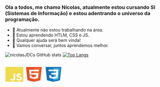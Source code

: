 ### Ola a todos, me chamo Nícolas, atualmente estou cursando SI (Sistemas de Informação) e estou adentrando o universo da programação.


- 🔭 Atualmente não estou trabalhando na área.
- 🌱 Estou aprendendo HTLM, CSS e JS.
- 🤔 Qualquer ajuda será bem vinda!
- 💬 Vamos conversar, juntos aprendemos melhor.

![nicolasJDCs GitHub stats](https://github-readme-stats.vercel.app/api?username=nicolasJDC&show_icons=true&theme=radical)      [![Top Langs](https://github-readme-stats.vercel.app/api/top-langs/?username=nicolasJDC&hide_progress=true&theme=radical)](https://github.com/nicolasJDC/github-readme-stats)


<div style="display: inline_block"><br>
  <img align="center" alt="Nico-Js" height="50" width="60" src="https://raw.githubusercontent.com/devicons/devicon/master/icons/javascript/javascript-plain.svg">
  <img align="center" alt="Nico-HTML" height="50" width="60" src="https://raw.githubusercontent.com/devicons/devicon/master/icons/html5/html5-original.svg">
  <img align="center" alt="Nico-CSS" height="50" width="60" src="https://raw.githubusercontent.com/devicons/devicon/master/icons/css3/css3-original.svg">
</div>
